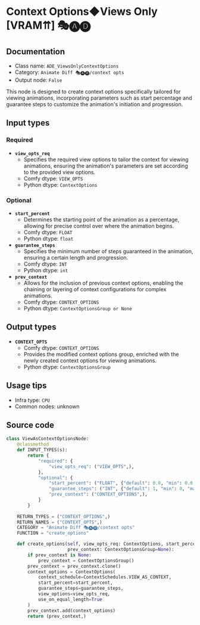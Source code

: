 # Context Options◆Views Only [VRAM⇈] 🎭🅐🅓
## Documentation
- Class name: `ADE_ViewsOnlyContextOptions`
- Category: `Animate Diff 🎭🅐🅓/context opts`
- Output node: `False`

This node is designed to create context options specifically tailored for viewing animations, incorporating parameters such as start percentage and guarantee steps to customize the animation's initiation and progression.
## Input types
### Required
- **`view_opts_req`**
    - Specifies the required view options to tailor the context for viewing animations, ensuring the animation's parameters are set according to the provided view options.
    - Comfy dtype: `VIEW_OPTS`
    - Python dtype: `ContextOptions`
### Optional
- **`start_percent`**
    - Determines the starting point of the animation as a percentage, allowing for precise control over where the animation begins.
    - Comfy dtype: `FLOAT`
    - Python dtype: `float`
- **`guarantee_steps`**
    - Specifies the minimum number of steps guaranteed in the animation, ensuring a certain length and progression.
    - Comfy dtype: `INT`
    - Python dtype: `int`
- **`prev_context`**
    - Allows for the inclusion of previous context options, enabling the chaining or layering of context configurations for complex animations.
    - Comfy dtype: `CONTEXT_OPTIONS`
    - Python dtype: `ContextOptionsGroup or None`
## Output types
- **`CONTEXT_OPTS`**
    - Comfy dtype: `CONTEXT_OPTIONS`
    - Provides the modified context options group, enriched with the newly created context options for viewing animations.
    - Python dtype: `ContextOptionsGroup`
## Usage tips
- Infra type: `CPU`
- Common nodes: unknown


## Source code
```python
class ViewAsContextOptionsNode:
    @classmethod
    def INPUT_TYPES(s):
        return {
            "required": {
                "view_opts_req": ("VIEW_OPTS",),
            },
            "optional": {
                "start_percent": ("FLOAT", {"default": 0.0, "min": 0.0, "max": 1.0, "step": 0.001}),
                "guarantee_steps": ("INT", {"default": 1, "min": 0, "max": BIGMAX}),
                "prev_context": ("CONTEXT_OPTIONS",),
            }
        }
    
    RETURN_TYPES = ("CONTEXT_OPTIONS",)
    RETURN_NAMES = ("CONTEXT_OPTS",)
    CATEGORY = "Animate Diff 🎭🅐🅓/context opts"
    FUNCTION = "create_options"

    def create_options(self, view_opts_req: ContextOptions, start_percent: float=0.0, guarantee_steps: int=1,
                       prev_context: ContextOptionsGroup=None):
        if prev_context is None:
            prev_context = ContextOptionsGroup()
        prev_context = prev_context.clone()
        context_options = ContextOptions(
            context_schedule=ContextSchedules.VIEW_AS_CONTEXT,
            start_percent=start_percent,
            guarantee_steps=guarantee_steps,
            view_options=view_opts_req,
            use_on_equal_length=True
        )
        prev_context.add(context_options)
        return (prev_context,)

```
